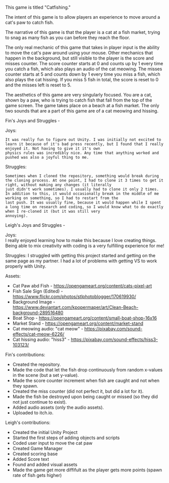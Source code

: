 This game is titled "Catfishing."

The intent of this game is to allow players an experience to move around a cat's paw to catch fish.

The narrative of this game is that the player is a cat at a fish market, trying to snag as many fish as you can before they reach the floor.

The only real mechanic of this game that takes in player input is the ability to move the cat's paw around using your mouse. Other mechanics that happen in the background, but still visible to the player is the score and misses counter. The score counter starts at 0 and counts up by 1 every time you catch a fish, which also plays an audio of the cat meowing. The misses counter starts at 5 and counts down by 1 every time you miss a fish, which also plays the cat hissing. If you miss 5 fish in total, the score is reset to 0 and the misses left is reset to 5.

The aesthetics of this game are very singularly focused. You are a cat, shown by a paw, who is trying to catch fish that fall from the top of the game screen. The game takes place on a beach at a fish market. The only two sounds that are a part of this game are of a cat meowing and hissing.

Fin's Joys and Struggles -

  Joys: 
  
    It was really fun to figure out Unity. I was initially not excited to learn it because of it's bad press recently, but I found that I really enjoyed it. Not having to give it it's own
    physics rules was incredibly nice. Any time that anything worked and pushed was also a joyful thing to me.
  Struggles:
  
    Sometimes when I cloned the repository, something would break during the cloning process. At one point, I had to clone it 3 times to get it right, without making any changes (it literally
    just didn't work sometimes). I usually had to clone it only 2 times. In addition to this, it would occasionally break in the middle of me working on something, so I had to restart from the 
    last push. It was usually fine, because it would happen while I spent a long time on research and coding, so I would know what to do exactly when I re-cloned it (but it was still very
    annoying).
  
Leigh's Joys and Struggles -

  Joys:     
    I really enjoyed learning how to make this because I love creating things. Being able to mix creativity with coding is a very fulfilling experience for me!
    
  Struggles:
    I struggled with getting this project started and getting on the same page as my partner. I had a lot of problems with getting VS to work properly with Unity.
    

Assets:

  - Cat Paw abd Fish - https://opengameart.org/content/cats-pixel-art
  - Fish Sale Sign (Edited) - https://www.flickr.com/photos/stlphotoblogger/170619930/
  - Background Image - https://www.deviantart.com/kpopermaper/art/Clean-Beach-background-289516480
  - Boat Shop - https://opengameart.org/content/small-boat-shop-16x16
  - Market Stand - https://opengameart.org/content/market-stand
  - Cat meowing audio: "cat meow" - https://pixabay.com/sound-effects/cat-meow-6226/ 
  - Cat hissing audio: "hiss3" - https://pixabay.com/sound-effects/hiss3-103123/

Fin's contributions:

  - Created the repository.
  - Made the code that let the fish drop continuously from random x-values in the scene (but a set y-value).
  - Made the score counter increment when fish are caught and not when they spawn.
  - Created the miss counter (did not perfect it, but did a lot for it).
  - Made the fish be destroyed upon being caught or missed (so they did not just continue to exist).
  - Added audio assets (only the audio assets).
  - Uploaded to itch.io.

Leigh's contributions:

  - Created the initial Unity Project
  - Started the first steps of adding objects and scripts
  - Coded user input to move the cat paw
  - Created Game Manager
  - Created scoring base
  - Added Score text
  - Found and added visual assets
  - Made the game get more diffifult as the player gets more points (spawn rate of fish gets higher)

